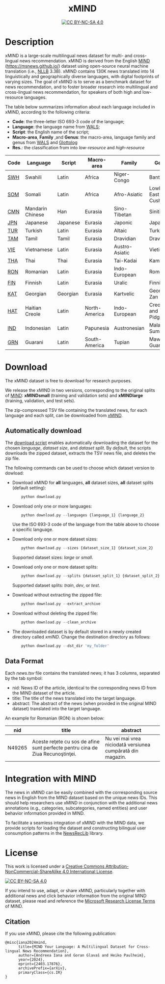 <div align="center">

# xMIND
[![CC BY-NC-SA 4.0][cc-by-nc-sa-shield]][cc-by-nc-sa]

[cc-by-nc-sa]: http://creativecommons.org/licenses/by-nc-sa/4.0/
[cc-by-nc-sa-image]: https://licensebuttons.net/l/by-nc-sa/4.0/88x31.png
[cc-by-nc-sa-shield]: https://img.shields.io/badge/License-CC%20BY--NC--SA%204.0-lightgrey.svg

</div>

# Description

xMIND is a large-scale multilingual news dataset for multi- and cross-lingual news recommendation. xMIND is derived from the English [MIND](https://msnews.github.io/assets/doc/ACL2020_MIND.pdf) (https://msnews.github.io/) dataset using open-source neural machine translation (i.e., [NLLB](https://arxiv.org/pdf/2207.04672.pdf) 3.3B). xMIND contains 130K news translated into 14 linguistically and geographically diverse languages, with digital footprints of varying sizes. The goal of xMIND is to serve as a benchmark dataset for news recommendation, and to foster broader research into multilingual and cross-lingual news recommendation, for speakers of both high and low-resource languages.

The table below summarizes information about each language included in xMIND, according to the following criteria:
- **Code**: the three-letter ISO 693-3 code of the language;
- **Language**: the language name from [WALS](https://wals.info/languoid);
- **Script**: the English name of the script;
- **Macro-area**, **Family** ,and **Genus**: the macro-area, language family and genus from [WALS](https://wals.info/languoid) and [Glottolog](https://glottolog.org/)
- **Res.**: the classification from [](https://arxiv.org/pdf/2207.04672.pdf) into _low-resource_ and _high-resource_

| **Code** 	                | **Language**     	| **Script** 	| **Macro-area** 	| **Family**     	| **Genus**             	| **Res.** 	|
|--------------------------	|------------------	|------------	|----------------	|----------------	|-----------------------	|----------	|
| [SWH](./xMIND/swh/)      	| Swahili          	| Latin      	| Africa         	| Niger-Congo    	| Bantu                 	| high     	|
| [SOM](./xMIND/som/)      	| Somali           	| Latin      	| Africa         	| Afro-Asiatic   	| Lowland East Cushitic 	| low      	|
| [CMN](./xMIND/cmn/)      	| Mandarin Chinese 	| Han        	| Eurasia        	| Sino-Tibetan   	| Sinitic               	| high     	|
| [JPN](./xMIND/jpn/)      	| Japanese         	| Japanese   	| Eurasia        	| Japonic        	| Japanesic             	| high     	|
| [TUR](./xMIND/tur/)      	| Turkish          	| Latin      	| Eurasia        	| Altaic         	| Turkic                	| high     	|
| [TAM](./xMIND/tam/)      	| Tamil            	| Tamil      	| Eurasia        	| Dravidian      	| Dravidian             	| low      	|
| [VIE](./xMIND/vie/)      	| Vietnamese       	| Latin      	| Eurasia        	| Austro-Asiatic 	| Vietic                	| high     	|
| [THA](./xMIND/tha/)      	| Thai             	| Thai       	| Eurasia        	| Tai-Kadai      	| Kam-Tai               	| high     	|
| [RON](./xMIND/ron/)      	| Romanian         	| Latin      	| Eurasia        	| Indo-European  	| Romance               	| high     	|
| [FIN](./xMIND/fin/)      	| Finnish          	| Latin      	| Eurasia        	| Uralic         	| Finnic                	| high     	|
| [KAT](./xMIND/kat/)      	| Georgian         	| Georgian   	| Eurasia        	| Kartvelic      	| Georgian-Zan          	| low      	|
| [HAT](./xMIND/hat/)      	| Haitian Creole   	| Latin      	| North-America  	| Indo-European  	| Creoles and Pidgins   	| low      	|
| [IND](./xMIND/ind/)      	| Indonesian       	| Latin      	| Papunesia      	| Austronesian   	| Malayo-Sumbawan       	| high     	|
| [GRN](./xMIND/grn/)      	| Guarani          	| Latin      	| South-America  	| Tupian         	| Maweti-Guarani        	| low      	|

# Download
The xMIND dataset is free to download for research purposes. 

We release the xMIND in two versions, corresponding to the original splits of [MIND]((https://msnews.github.io/)): **xMINDsmall** (training and validation sets) and **xMINDlarge** (training, validation, and test sets). 

The zip-compressed TSV file containing the translated news, for each language and each split, can be downloaded from [xMIND](xMIND/).

## Automatically download

The [download script](./download.py) enables automatically downloading the dataset for the chosen _language_, _dataset size_, and _dataset split_. 
By _default_, the scripts downloads the zipped dataset, extracts the TSV news file, and deletes the zip file. 

The following commands can be used to choose which dataset version to dowload:

- Download xMIND for **all** languages, **all** dataset sizes, **all** dataset splits (default setting):
    ```python
        python download.py
    ```

- Download only one or more languages:
    ```python
        python download.py --languages {language_1} {language_2}
    ```
    Use the ISO 693-3 code of the language from the table above to choose a specific language. 

- Download only one or more dataset sizes:
    ```python
        python download.py --sizes {dataset_size_1} {dataset_size_2}
    ```
    Supported dataset sizes: _large_ or _small_.

- Download only one or more dataset splits:
    ```python
        python download.py --splits {dataset_split_1} {dataset_split_2} {dataset_split_3}
    ```
    Supported dataset splits: _train_, _dev_, or _test_.

- Download without extracting the zipped file:
    ```python
        python download.py --extract_archive 
    ```
- Download without deleting the zipped file:
    ```python
        python download.py --clean_archive 
    ```

- The downloaded dataset is by default stored in a newly created directory called _xmIND_. Change the destination directory as follows:
    ```python
        python download.py --dst_dir 'my_folder' 
    ```


## Data Format
Each _news.tsv_ file contains the translated news; it has 3 columns, separated by the tab symbol:
- nid: News ID of the article, identical to the corresponding news ID from the MIND dataset of the article.
- title: The title of the news translated into the target language.
- abstract: The abstract of the news (when provided in the original MIND dataset) translated into the target language.  

An example for Romanian (RON) is shown below:

| **nid** 	| **title**                                                                      	| **abstract**                                               	|
|---------	|--------------------------------------------------------------------------------	|------------------------------------------------------------	|
| N49265  	| Aceste reţete cu sos de afine sunt perfecte pentru cina de Ziua Recunoştinţei. 	| Nu vei mai vrea niciodată versiunea cumpărată din magazin. 	|


# Integration with MIND
The news in xMIND can be easily combined with the corresponding source news in English from the MIND dataset based on the unique news IDs. This should help researchers use xMIND in conjunction with the additional news annotations (e.g., categories, subcategories, named entities) and user behavior information provided in MIND.

To facilitate a seamless integration of xMIND with the MIND data, we provide scripts for loading the dataset and constructing bilingual user consumption patterns in the [NewsRecLib](https://github.com/andreeaiana/newsreclib/tree/main) library.

# License
This work is licensed under a
[Creative Commons Attribution-NonCommercial-ShareAlike 4.0 International License][cc-by-nc-sa].

[![CC BY-NC-SA 4.0][cc-by-nc-sa-image]][cc-by-nc-sa]

If you intend to use, adapt, or share xMIND, particularly together with additional news and click behavior information from the original MIND dataset, please read and reference the [Microsoft Research License Terms](https://github.com/msnews/MIND/blob/master/MSR%20License_Data.pdf) of MIND.

## Citation

If you use xMIND, please cite the following publication:

```
@misc{iana2024mind,
      title={MIND Your Language: A Multilingual Dataset for Cross-lingual News Recommendation}, 
      author={Andreea Iana and Goran Glavaš and Heiko Paulheim},
      year={2024},
      eprint={2403.17876},
      archivePrefix={arXiv},
      primaryClass={cs.IR}
}
```
